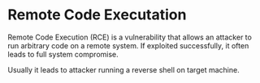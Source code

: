 # Remote Code Executation

Remote Code Execution (RCE) is a vulnerability that allows an attacker to run arbitrary code on a remote system. If exploited successfully, it often leads to full system compromise.

Usually it leads to attacker running a reverse shell on target machine.
